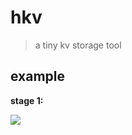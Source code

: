 # hkv

> a tiny kv storage tool

## example

**stage 1:**

![](https://oscimg.oschina.net/oscnet/up-f4a9282555381db0f99e13714d863a35479.png)
